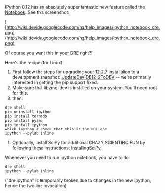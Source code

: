 IPython 0.12 has an absolutely super fantastic new feature called the [Notebook](http://ipython.org/ipython-doc/dev/interactive/htmlnotebook.html). See this screenshot:

![http://wiki.devide.googlecode.com/hg/help_images/ipython_notebook_dre.png](http://wiki.devide.googlecode.com/hg/help_images/ipython_notebook_dre.png)

Of course you want this in your DRE right?!

Here's the recipe (for Linux):

  1. First follow the steps for upgrading your 12.2.7 installation to a development snapshot: [UpdateDeVIDE12\_2ToDEV](UpdateDeVIDE12_2ToDEV.md) -- we're primarily interested in getting the pip support fixed.
  1. Make sure that libzmq-dev is installed on your system. You'll need root for this.
  1. then:
```
dre shell
pip uninstall ipython
pip install tornado
pip install pyzmq
pip install ipython
which ipython # check that this is the DRE one
ipython --pylab inline
```
  1. Optionally, install SciPy for additional CRAZY SCIENTIFIC FUN by following these instructions: [InstallingSciPy](InstallingSciPy.md)

Whenever you need to run ipython notebook, you have to do:
```
dre shell
ipython --pylab inline
```

("dre ipython" is temporarily broken due to changes in the new ipython, hence the two line invocation)